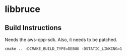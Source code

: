 # libbruce


## Build Instructions

Needs the aws-cpp-sdk. Also, it needs to be patched.

    cmake .. -DCMAKE_BUILD_TYPE=DEBUG -DSTATIC_LINKING=1
